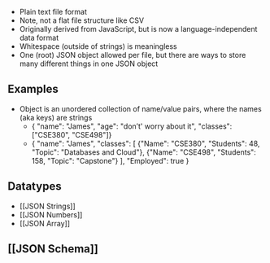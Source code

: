 - Plain text file format 
- Note, not a flat file structure like CSV 
- Originally derived from JavaScript, but is now a language-independent data format 
- Whitespace (outside of strings) is meaningless 
- One (root) JSON object allowed per file, but there are ways to store many different things in one JSON object 
## Examples
- Object is an unordered collection of name/value pairs, where the names (aka keys) are strings 
	- { "name": "James", "age": "don’t' worry about it", "classes": ["CSE380", "CSE498"]}
	- { "name": "James", "classes": [ {"Name": "CSE380", "Students": 48, "Topic": "Databases and Cloud"}, {"Name": "CSE498", "Students": 158, "Topic": "Capstone"} ], "Employed": true }

## Datatypes
- [[JSON Strings]]
- [[JSON Numbers]]
- [[JSON Array]]

## [[JSON Schema]]
